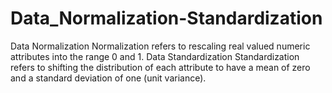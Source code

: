 # Data_Normalization-Standardization
Data Normalization Normalization refers to rescaling real valued numeric attributes into the range 0 and 1. Data Standardization Standardization refers to shifting the distribution of each attribute to have a mean of zero and a standard deviation of one (unit variance).
